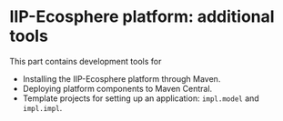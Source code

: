 # IIP-Ecosphere platform: additional tools

This part contains development tools for
* Installing the IIP-Ecosphere platform through Maven.
* Deploying  platform components to Maven Central.
* Template projects for setting up an application: `impl.model` and `impl.impl`.